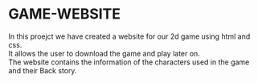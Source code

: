 # GAME-WEBSITE
In this proejct we have created a website for our 2d game using html and css.                           
It allows the user to download the game and play later on.                              
The website contains the information of the characters used in the game and their Back story.
